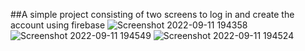 ##A simple project consisting of two screens to log in and create the account using firebase
![Screenshot 2022-09-11 194358](https://user-images.githubusercontent.com/94804979/189542183-a14f4e66-46f3-407c-b9dd-d73ce6c6dd07.png)
![Screenshot 2022-09-11 194549](https://user-images.githubusercontent.com/94804979/189542186-88868d08-7c60-4065-96ff-bb88b1f036a7.png)
![Screenshot 2022-09-11 194524](https://user-images.githubusercontent.com/94804979/189542189-3f0bb3da-667f-4b06-ad21-80493a9ffd0d.png)
